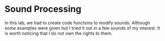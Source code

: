 # Sound Processing

In this lab, we had to create code functions to modify sounds. Although some examples were given but I tried it out in a few sounds of my interest. It is worth noticing that I do not own the rights to them.  
